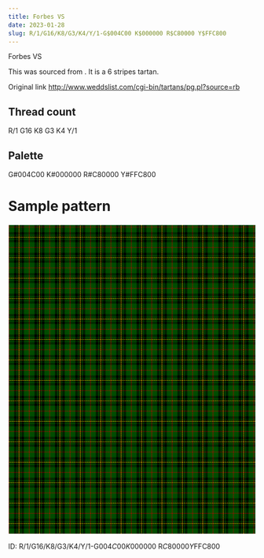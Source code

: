 ```yaml
---
title: Forbes VS
date: 2023-01-28
slug: R/1/G16/K8/G3/K4/Y/1-G$004C00 K$000000 R$C80000 Y$FFC800
---
```

Forbes VS

This was sourced from <no value>.  It is a 6 stripes tartan.

Original link http://www.weddslist.com/cgi-bin/tartans/pg.pl?source=rb

## Thread count
R/1 G16 K8 G3 K4 Y/1

## Palette
G#004C00 K#000000 R#C80000 Y#FFC800

# Sample pattern

![Tartan detail](tartan.png "R/1 G16 K8 G3 K4 Y/1 tartan")

ID: R/1/G16/K8/G3/K4/Y/1-G$004C00 K$000000 R$C80000 Y$FFC800